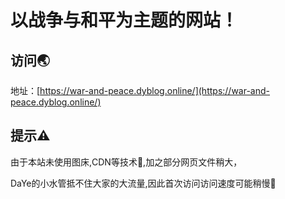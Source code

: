 # 以战争与和平为主题的网站！
## 访问🌏
地址：[https://war-and-peace.dyblog.online/](https://war-and-peace.dyblog.online/)

## 提示⚠
由于本站未使用图床,CDN等技术🚀,加之部分网页文件稍大，

DaYe的小水管抵不住大家的大流量,因此首次访问访问速度可能稍慢🐢
